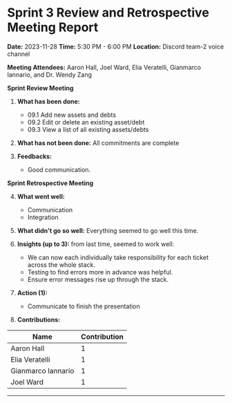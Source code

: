 # Sprint 3 Review and Retrospective Meeting Report

**Date:** 2023-11-28
**Time:** 5:30 PM - 6:00 PM
**Location:** Discord team-2 voice channel

**Meeting Attendees:** Aaron Hall, Joel Ward, Elia Veratelli, Gianmarco Iannario, and Dr. Wendy Zang



**Sprint Review Meeting**

1. **What has been done:**
   - 09.1 Add new assets and debts
   - 09.2 Edit or delete an existing asset/debt
   - 09.3 View a list of all existing assets/debts

2. **What has not been done:**
   All commitments are complete

3. **Feedbacks:**
   - Good communication.

**Sprint Retrospective Meeting**

4. **What went well:**
   - Communication
   - Integration

5. **What didn't go so well:**
   Everything seemed to go well this time.

6. **Insights (up to 3):**
   from last time, seemed to work well:
   - We can now each individually take responsibility for 
     each ticket across the whole stack.
   - Testing to find errors more in advance was helpful.
   - Ensure error messages rise up through the stack.

7. **Action (1):**
   - Communicate to finish the presentation

8. **Contributions:**
 
|Name|Contribution|
|----|------------|
|Aaron Hall| 1 |
|Elia Veratelli| 1 |
|Gianmarco Iannario | 1 |
|Joel Ward | 1 |



---
